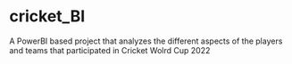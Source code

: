 # cricket_BI
A PowerBI based project that analyzes the different aspects of the players and teams that participated in Cricket Wolrd Cup 2022
